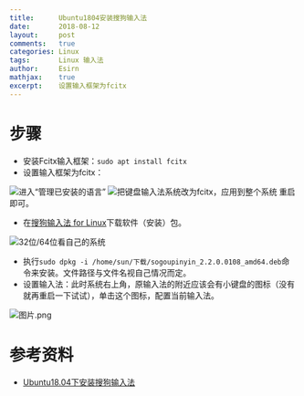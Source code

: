 ```yaml
---
title:		Ubuntu1804安装搜狗输入法
date:		2018-08-12
layout:		post
comments:	true
categories: Linux
tags:		Linux 输入法
author:		Esirn
mathjax:	true
excerpt: 	设置输入框架为fcitx
---
```


# 步骤
- 安装Fcitx输入框架：`sudo apt install fcitx`
- 设置输入框架为fcitx：

![进入“管理已安装的语言”](https://upload-images.jianshu.io/upload_images/11779480-299c95ee02f319df.png?imageMogr2/auto-orient/strip%7CimageView2/2/w/1240)
![把键盘输入法系统改为fcitx，应用到整个系统](https://upload-images.jianshu.io/upload_images/11779480-bb6ecd3b35a7c889.png?imageMogr2/auto-orient/strip%7CimageView2/2/w/1240)
重启即可。

- 在[搜狗输入法 for Linux](https://pinyin.sogou.com/linux/?r=pinyin)下载软件（安装）包。

![32位/64位看自己的系统](https://upload-images.jianshu.io/upload_images/11779480-103e7d50e8aefebb.png?imageMogr2/auto-orient/strip%7CimageView2/2/w/1240)

- 执行`sudo dpkg -i /home/sun/下载/sogoupinyin_2.2.0.0108_amd64.deb`命令来安装。文件路径与文件名视自己情况而定。
- 设置输入法：此时系统右上角，原输入法的附近应该会有小键盘的图标（没有就再重启一下试试），单击这个图标，配置当前输入法。

![图片.png](https://upload-images.jianshu.io/upload_images/11779480-907ee207e5eef82c.png?imageMogr2/auto-orient/strip%7CimageView2/2/w/1240)

# 参考资料
- [Ubuntu18.04下安装搜狗输入法](https://blog.csdn.net/lupengCSDN/article/details/80279177)
